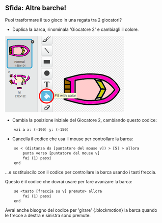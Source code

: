 ## Sfida: Altre barche!
Puoi trasformare il tuo gioco in una regata tra 2 giocatori?

+ Duplica la barca, rinominala 'Giocatore 2' e cambiagli il colore.

![screenshot](images/boat-p2.png)

+ Cambia la posizione iniziale del Giocatore 2, cambiando questo codice:

```blocks
	vai a x: (-190) y: (-150)
```

+ Cancella il codice che usa il mouse per controllare la barca:

```blocks
	se < (distanza da [puntatore del mouse v]) > [5] > allora
		punta verso [puntatore del mouse v]
		fai (1) passi
	end
```

...e sostituiscilo con il codice per controllare la barca usando i tasti freccia.

Questo è il codice che dovrai usare per fare avanzare la barca:

```blocks
	se <tasto [freccia su v] premuto> allora
  		fai (1) passi
	end
```

Avrai anche bisogno del codice per 'girare' {.blockmotion} la barca quando le frecce a destra e sinistra sono premute.
